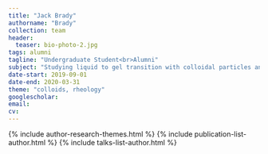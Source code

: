 ```yaml
---
title: "Jack Brady"
authorname: "Brady"
collection: team
header:
  teaser: bio-photo-2.jpg
tags: alumni
tagline: "Undergraduate Student<br>Alumni"
subject: "Studying liquid to gel transition with colloidal particles and rheology"
date-start: 2019-09-01
date-end: 2020-03-31
theme: "colloids, rheology"
googlescholar:
email: 
cv: 
---
```


<p align= "justify">

{% include author-research-themes.html %}
{% include publication-list-author.html %}
{% include talks-list-author.html %}
